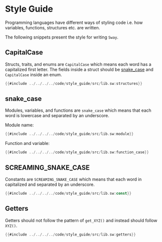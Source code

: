 # Style Guide

Programming languages have different ways of styling code i.e. how variables, functions, structures etc. are written.

The following snippets present the style for writing `Sway`.

## CapitalCase

Structs, traits, and enums are `CapitalCase` which means each word has a capitalized first letter. The fields inside a struct should be [snake_case](#snake_case) and `CapitalCase` inside an enum.

```rust
{{#include ../../../../code/style_guide/src/lib.sw:structures}}
```

## snake_case

Modules, variables, and functions are `snake_case` which means that each word is lowercase and separated by an underscore.

Module name:

```rust
{{#include ../../../../code/style_guide/src/lib.sw:module}}
```

Function and variable:

```rust
{{#include ../../../../code/style_guide/src/lib.sw:function_case}}
```

## SCREAMING_SNAKE_CASE

Constants are `SCREAMING_SNAKE_CASE` which means that each word in capitalized and separated by an underscore.

```rust
{{#include ../../../../code/style_guide/src/lib.sw:const}}
```

## Getters

Getters should not follow the pattern of `get_XYZ()` and instead should follow `XYZ()`.

```rust
{{#include ../../../../code/style_guide/src/lib.sw:getters}}
```
